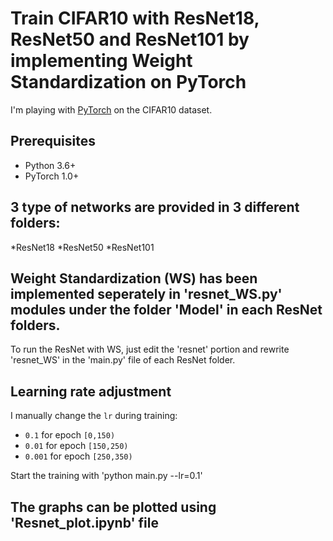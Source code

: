# Train CIFAR10 with ResNet18, ResNet50 and ResNet101 by implementing Weight Standardization on PyTorch

I'm playing with [PyTorch](http://pytorch.org/) on the CIFAR10 dataset.

## Prerequisites
- Python 3.6+
- PyTorch 1.0+

## 3 type of networks are provided in 3 different folders:
*ResNet18
*ResNet50
*ResNet101

## Weight Standardization (WS) has been implemented seperately in 'resnet_WS.py' modules under the folder 'Model' in each ResNet folders.
To run the ResNet with WS, just edit the 'resnet' portion and rewrite 'resnet_WS' in the 'main.py' file of each ResNet folder.

## Learning rate adjustment
I manually change the `lr` during training:
- `0.1` for epoch `[0,150)`
- `0.01` for epoch `[150,250)`
- `0.001` for epoch `[250,350)`

Start the training with 'python main.py --lr=0.1'

## The graphs can be plotted using 'Resnet_plot.ipynb' file
